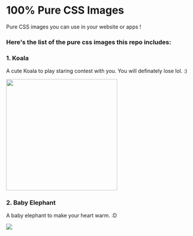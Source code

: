 # 100% Pure CSS Images
Pure CSS images you can use in your website or apps !

### Here's the list of the pure css images this repo includes: 

### 1. Koala
A cute Koala to play staring contest with you. You will definately lose lol. :) 

<a href="https://github.com/faisaljubayer/MyPure-CssImages/tree/master/koala"><img widht="300px" height="300px" src="https://cdn-images-1.medium.com/max/800/1*cgWumddIezW-p1sFkLPq_A.png" /></a>

### 2. Baby Elephant 
A baby elephant to make your heart warm. :D

<a href=""><img src="https://lh3.googleusercontent.com/wIDc3KSoyeeaHLsF99UKtbG0BHbhO2qgIH9kdqEdbno2T5rPgKTzSAsq8b2uDVI2EjTiaMIriYUwVQitj-1kHBO7s_CS4Q43kM8uFmGynqUxwm1Je_oafSZPxW3V41BwGEmv6pyQ" /></a>

